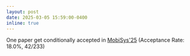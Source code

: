 ```yaml
---
layout: post
date: 2025-03-05 15:59:00-0400
inline: true
---
```


One paper get conditionally accepted in [MobiSys'25](https://www.sigmobile.org/mobisys/2025/) (Acceptance Rate: 18.0%, 42/233)
